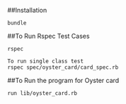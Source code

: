 ##Installation
```
bundle
```

##To Run Rspec Test Cases
```
rspec

To run single class test
rspec spec/oyster_card/card_spec.rb
```

##To Run the program for Oyster card
```
run lib/oyster_card.rb
```